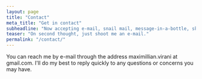```yaml
---
layout: page
title: "Contact"
meta_title: "Get in contact"
subheadline: "Now accepting e-mail, snail mail, message-in-a-bottle, sky writing, and carrier pigeon"
teaser: "On second thought, just shoot me an e-mail."
permalink: "/contact/"
---
```

You can reach me by e-mail through the address maximillian.virani at gmail.com. I'll do my best to reply quickly to any questions or concerns you may have.